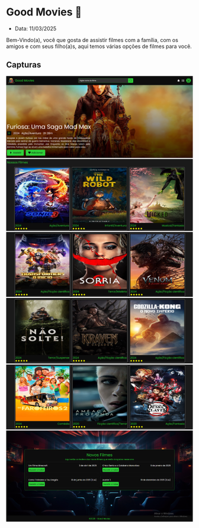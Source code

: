 # Good Movies 🎥
- Data: 11/03/2025

Bem-Vindo(a), você que gosta de assistir filmes com a família, com os amigos e com seus filho(a)s, aqui temos várias opções de filmes para você.

## Capturas
<div>
   <img src="./Capturas/Captura1.png">
   <img src="./Capturas/Captura2.png">
   <img src="./Capturas/Captura3.png">
   <img src="./Capturas/Captura4.png">
   <img src="./Capturas/Captura5.png">
   <img src="./Capturas/Captura6.png">
</div>